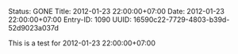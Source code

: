 Status: GONE
Title: 2012-01-23 22:00:00+07:00
Date: 2012-01-23 22:00:00+07:00
Entry-ID: 1090
UUID: 16590c22-7729-4803-b39d-52d9023a037d

This is a test for 2012-01-23 22:00:00+07:00
